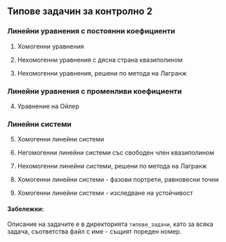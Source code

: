 ## Типове задачин за контролно 2

### Линейни уравнения с постоянни коефициенти

1. Хомогенни уравнения

2. Нехомогенни уравнения с дясна страна квазиполином

3. Нехомогенни уравнения, решени по метода на Лагранж

### Линейни уравнения с променливи коефициенти

4. Уравнение на Ойлер

### Линейни системи

5. Хомогенни линейни системи

6. Негомогенни линейни системи със свободен член квазиполином

7. Нехомогенни линейни системи, решени по метода на Лагранж

8. Хомогенни линейни системи - фазови портрети, равновесни точни

9. Хомогенни линейни системи - изследване на устойчивост

#### Забележки:

Описание на задачите е в директорията `типове_задачи`, като за всяка задача, съответства файл с име - същият пореден номер.